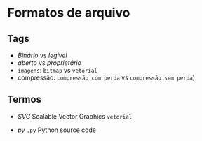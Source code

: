 # Formatos de arquivo

## Tags

- *Binário* vs *legível*
- *aberto* vs *proprietário*
- `imagens`: `bitmap` vs `vetorial`
- compressão: `compressão com perda` vs `compressão sem perda`)

## Termos

- *SVG* Scalable Vector Graphics `vetorial`

- *py*  `.py` Python source code
